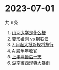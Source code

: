 # 2023-07-01

共 6 条

<!-- BEGIN -->
<!-- 最后更新时间 Sat Jul 01 2023 11:27:49 GMT+0800 (China Standard Time) -->

1. [山河大学是什么梗](https://www.zhihu.com/search?q=%E5%B1%B1%E6%B2%B3%E5%A4%A7%E5%AD%A6%E6%98%AF%E4%BB%80%E4%B9%88%E6%A2%97)
1. [变形金刚 vs 钢铁侠](https://www.zhihu.com/search?q=%E5%8F%98%E5%BD%A2%E9%87%91%E5%88%9A%20vs%20%E9%92%A2%E9%93%81%E4%BE%A0)
1. [7 月起大批新规将施行](https://www.zhihu.com/search?q=7%20%E6%9C%88%E8%B5%B7%E5%A4%A7%E6%89%B9%E6%96%B0%E8%A7%84%E5%B0%86%E6%96%BD%E8%A1%8C)
1. [A 股半年收官](https://www.zhihu.com/search?q=A%20%E8%82%A1%E5%8D%8A%E5%B9%B4%E6%94%B6%E5%AE%98)
1. [上半年最后一天](https://www.zhihu.com/search?q=%E4%B8%8A%E5%8D%8A%E5%B9%B4%E6%9C%80%E5%90%8E%E4%B8%80%E5%A4%A9)
1. [湖南湘西现特大暴雨](https://www.zhihu.com/search?q=%E6%B9%96%E5%8D%97%E6%B9%98%E8%A5%BF%E7%8E%B0%E7%89%B9%E5%A4%A7%E6%9A%B4%E9%9B%A8)

<!-- END -->
